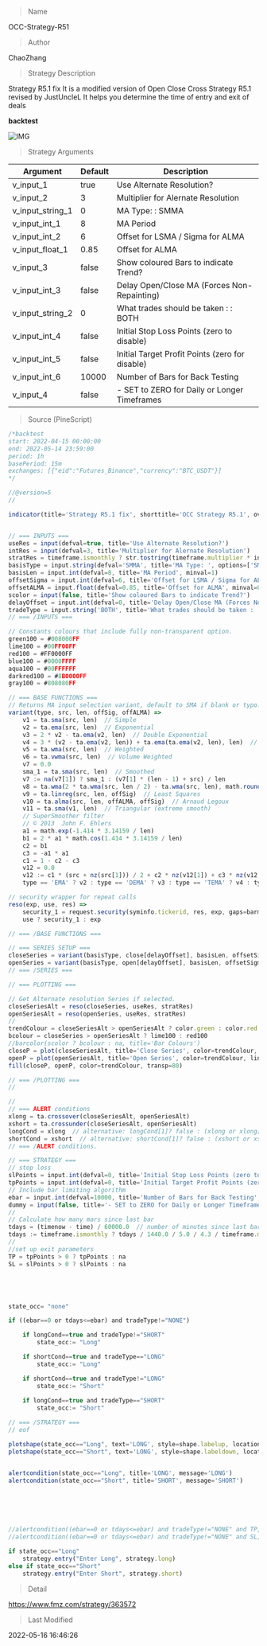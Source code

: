 
> Name

OCC-Strategy-R51

> Author

ChaoZhang

> Strategy Description

Strategy R5.1 fix It is a modified version of Open Close Cross Strategy R5.1 revised by JustUncleL
It helps you determine the time of entry and exit of deals

**backtest**

 ![IMG](https://www.fmz.com/upload/asset/f2bbc09f841459100f.jpg) 

> Strategy Arguments



|Argument|Default|Description|
|----|----|----|
|v_input_1|true|Use Alternate Resolution?|
|v_input_2|3|Multiplier for Alernate Resolution|
|v_input_string_1|0|MA Type: : SMMA|EMA|DEMA|TEMA|WMA|VWMA|SMA|HullMA|LSMA|ALMA|SSMA|TMA|
|v_input_int_1|8|MA Period|
|v_input_int_2|6|Offset for LSMA / Sigma for ALMA|
|v_input_float_1|0.85|Offset for ALMA|
|v_input_3|false|Show coloured Bars to indicate Trend?|
|v_input_int_3|false|Delay Open/Close MA (Forces Non-Repainting)|
|v_input_string_2|0|What trades should be taken : : BOTH|SHORT|LONG|NONE|
|v_input_int_4|false|Initial Stop Loss Points (zero to disable)|
|v_input_int_5|false|Initial Target Profit Points (zero for disable)|
|v_input_int_6|10000|Number of Bars for Back Testing|
|v_input_4|false|- SET to ZERO for Daily or Longer Timeframes|


> Source (PineScript)

``` javascript
/*backtest
start: 2022-04-15 00:00:00
end: 2022-05-14 23:59:00
period: 1h
basePeriod: 15m
exchanges: [{"eid":"Futures_Binance","currency":"BTC_USDT"}]
*/

//@version=5
//

indicator(title='Strategy R5.1 fix', shorttitle='OCC Strategy R5.1', overlay=true)


// === INPUTS ===
useRes = input(defval=true, title='Use Alternate Resolution?')
intRes = input(defval=3, title='Multiplier for Alernate Resolution')
stratRes = timeframe.ismonthly ? str.tostring(timeframe.multiplier * intRes, '###M') : timeframe.isweekly ? str.tostring(timeframe.multiplier * intRes, '###W') : timeframe.isdaily ? str.tostring(timeframe.multiplier * intRes, '###D') : timeframe.isintraday ? str.tostring(timeframe.multiplier * intRes, '####') : '60'
basisType = input.string(defval='SMMA', title='MA Type: ', options=['SMA', 'EMA', 'DEMA', 'TEMA', 'WMA', 'VWMA', 'SMMA', 'HullMA', 'LSMA', 'ALMA', 'SSMA', 'TMA'])
basisLen = input.int(defval=8, title='MA Period', minval=1)
offsetSigma = input.int(defval=6, title='Offset for LSMA / Sigma for ALMA', minval=0)
offsetALMA = input.float(defval=0.85, title='Offset for ALMA', minval=0, step=0.01)
scolor = input(false, title='Show coloured Bars to indicate Trend?')
delayOffset = input.int(defval=0, title='Delay Open/Close MA (Forces Non-Repainting)', minval=0, step=1)
tradeType = input.string('BOTH', title='What trades should be taken : ', options=['LONG', 'SHORT', 'BOTH', 'NONE'])
// === /INPUTS ===

// Constants colours that include fully non-transparent option.
green100 = #008000FF
lime100 = #00FF00FF
red100 = #FF0000FF
blue100 = #0000FFFF
aqua100 = #00FFFFFF
darkred100 = #8B0000FF
gray100 = #808080FF

// === BASE FUNCTIONS ===
// Returns MA input selection variant, default to SMA if blank or typo.
variant(type, src, len, offSig, offALMA) =>
    v1 = ta.sma(src, len)  // Simple
    v2 = ta.ema(src, len)  // Exponential
    v3 = 2 * v2 - ta.ema(v2, len)  // Double Exponential
    v4 = 3 * (v2 - ta.ema(v2, len)) + ta.ema(ta.ema(v2, len), len)  // Triple Exponential
    v5 = ta.wma(src, len)  // Weighted
    v6 = ta.vwma(src, len)  // Volume Weighted
    v7 = 0.0
    sma_1 = ta.sma(src, len)  // Smoothed
    v7 := na(v7[1]) ? sma_1 : (v7[1] * (len - 1) + src) / len
    v8 = ta.wma(2 * ta.wma(src, len / 2) - ta.wma(src, len), math.round(math.sqrt(len)))  // Hull
    v9 = ta.linreg(src, len, offSig)  // Least Squares
    v10 = ta.alma(src, len, offALMA, offSig)  // Arnaud Legoux
    v11 = ta.sma(v1, len)  // Triangular (extreme smooth)
    // SuperSmoother filter
    // © 2013  John F. Ehlers
    a1 = math.exp(-1.414 * 3.14159 / len)
    b1 = 2 * a1 * math.cos(1.414 * 3.14159 / len)
    c2 = b1
    c3 = -a1 * a1
    c1 = 1 - c2 - c3
    v12 = 0.0
    v12 := c1 * (src + nz(src[1])) / 2 + c2 * nz(v12[1]) + c3 * nz(v12[2])
    type == 'EMA' ? v2 : type == 'DEMA' ? v3 : type == 'TEMA' ? v4 : type == 'WMA' ? v5 : type == 'VWMA' ? v6 : type == 'SMMA' ? v7 : type == 'HullMA' ? v8 : type == 'LSMA' ? v9 : type == 'ALMA' ? v10 : type == 'TMA' ? v11 : type == 'SSMA' ? v12 : v1

// security wrapper for repeat calls
reso(exp, use, res) =>
    security_1 = request.security(syminfo.tickerid, res, exp, gaps=barmerge.gaps_off, lookahead=barmerge.lookahead_on)
    use ? security_1 : exp

// === /BASE FUNCTIONS ===

// === SERIES SETUP ===
closeSeries = variant(basisType, close[delayOffset], basisLen, offsetSigma, offsetALMA)
openSeries = variant(basisType, open[delayOffset], basisLen, offsetSigma, offsetALMA)
// === /SERIES ===

// === PLOTTING ===

// Get Alternate resolution Series if selected.
closeSeriesAlt = reso(closeSeries, useRes, stratRes)
openSeriesAlt = reso(openSeries, useRes, stratRes)
//
trendColour = closeSeriesAlt > openSeriesAlt ? color.green : color.red
bcolour = closeSeries > openSeriesAlt ? lime100 : red100
//barcolor(scolor ? bcolour : na, title='Bar Colours')
closeP = plot(closeSeriesAlt, title='Close Series', color=trendColour, linewidth=2, style=plot.style_line, transp=20)
openP = plot(openSeriesAlt, title='Open Series', color=trendColour, linewidth=2, style=plot.style_line, transp=20)
fill(closeP, openP, color=trendColour, transp=80)

// === /PLOTTING ===
//

//
// === ALERT conditions
xlong = ta.crossover(closeSeriesAlt, openSeriesAlt)
xshort = ta.crossunder(closeSeriesAlt, openSeriesAlt)
longCond = xlong  // alternative: longCond[1]? false : (xlong or xlong[1]) and close>closeSeriesAlt and close>=open
shortCond = xshort  // alternative: shortCond[1]? false : (xshort or xshort[1]) and close<closeSeriesAlt and close<=open
// === /ALERT conditions.

// === STRATEGY ===
// stop loss
slPoints = input.int(defval=0, title='Initial Stop Loss Points (zero to disable)', minval=0)
tpPoints = input.int(defval=0, title='Initial Target Profit Points (zero for disable)', minval=0)
// Include bar limiting algorithm
ebar = input.int(defval=10000, title='Number of Bars for Back Testing', minval=0)
dummy = input(false, title='- SET to ZERO for Daily or Longer Timeframes')
//
// Calculate how many mars since last bar
tdays = (timenow - time) / 60000.0  // number of minutes since last bar
tdays := timeframe.ismonthly ? tdays / 1440.0 / 5.0 / 4.3 / timeframe.multiplier : timeframe.isweekly ? tdays / 1440.0 / 5.0 / timeframe.multiplier : timeframe.isdaily ? tdays / 1440.0 / timeframe.multiplier : tdays / timeframe.multiplier  // number of bars since last bar
//
//set up exit parameters
TP = tpPoints > 0 ? tpPoints : na
SL = slPoints > 0 ? slPoints : na





state_occ= "none"

if ((ebar==0 or tdays<=ebar) and tradeType!="NONE")

    if longCond==true and tradeType!="SHORT"
        state_occ:= "Long"

    if shortCond==true and tradeType=="LONG"
        state_occ:= "Long"

    if shortCond==true and tradeType!="LONG"
        state_occ:= "Short"
    
    if longCond==true and tradeType=="SHORT"
        state_occ:= "Short"

// === /STRATEGY ===
// eof

plotshape(state_occ=="Long", text='LONG', style=shape.labelup, location=location.belowbar, color=color.new(color.green, 0), textcolor=color.new(color.white, 0), offset=0, title='OCC LONG', size=size.normal)
plotshape(state_occ=="Short", text='LONG', style=shape.labeldown, location=location.abovebar, color=color.new(color.red, 0), textcolor=color.new(color.white, 0), offset=0, title='OCC SHORT', size=size.normal)


alertcondition(state_occ=="Long", title='LONG', message='LONG')
alertcondition(state_occ=="Short", title='SHORT', message='SHORT')






//alertcondition((ebar==0 or tdays<=ebar) and tradeType!="NONE" and TP, title='EXIT LONG', message='EXIT LONG')
//alertcondition((ebar==0 or tdays<=ebar) and tradeType!="NONE" and SL, title='EXIT SHORT', message='STOP LOSS')

if state_occ=="Long"
    strategy.entry("Enter Long", strategy.long)
else if state_occ=="Short"
    strategy.entry("Enter Short", strategy.short)
```

> Detail

https://www.fmz.com/strategy/363572

> Last Modified

2022-05-16 16:46:26

